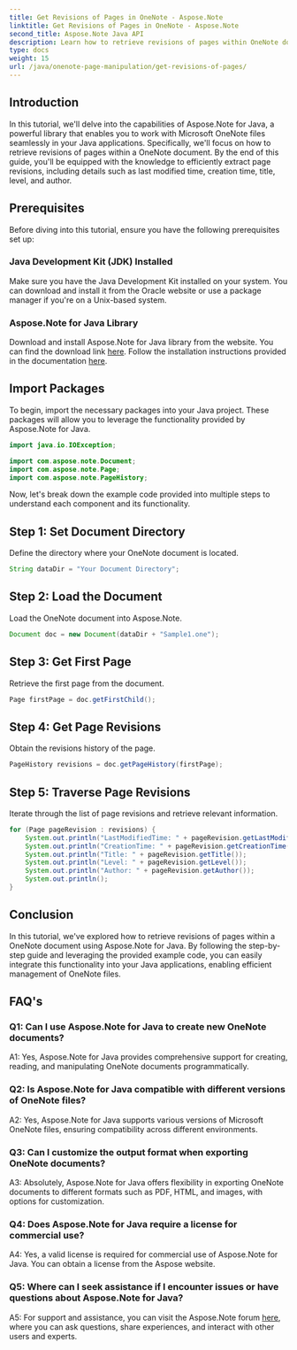 ```yaml
---
title: Get Revisions of Pages in OneNote - Aspose.Note
linktitle: Get Revisions of Pages in OneNote - Aspose.Note
second_title: Aspose.Note Java API
description: Learn how to retrieve revisions of pages within OneNote documents using Aspose.Note for Java. Integrate this functionality seamlessly into your Java applications for efficient document management.
type: docs
weight: 15
url: /java/onenote-page-manipulation/get-revisions-of-pages/
---
```

## Introduction

In this tutorial, we'll delve into the capabilities of Aspose.Note for Java, a powerful library that enables you to work with Microsoft OneNote files seamlessly in your Java applications. Specifically, we'll focus on how to retrieve revisions of pages within a OneNote document. By the end of this guide, you'll be equipped with the knowledge to efficiently extract page revisions, including details such as last modified time, creation time, title, level, and author.

## Prerequisites

Before diving into this tutorial, ensure you have the following prerequisites set up:

### Java Development Kit (JDK) Installed

Make sure you have the Java Development Kit installed on your system. You can download and install it from the Oracle website or use a package manager if you're on a Unix-based system.

### Aspose.Note for Java Library

Download and install Aspose.Note for Java library from the website. You can find the download link [here](https://releases.aspose.com/note/java/). Follow the installation instructions provided in the documentation [here](https://reference.aspose.com/note/java/).

## Import Packages

To begin, import the necessary packages into your Java project. These packages will allow you to leverage the functionality provided by Aspose.Note for Java.

```java
import java.io.IOException;

import com.aspose.note.Document;
import com.aspose.note.Page;
import com.aspose.note.PageHistory;
```

Now, let's break down the example code provided into multiple steps to understand each component and its functionality.

## Step 1: Set Document Directory

Define the directory where your OneNote document is located.

```java
String dataDir = "Your Document Directory";
```

## Step 2: Load the Document

Load the OneNote document into Aspose.Note.

```java
Document doc = new Document(dataDir + "Sample1.one");
```

## Step 3: Get First Page

Retrieve the first page from the document.

```java
Page firstPage = doc.getFirstChild();
```

## Step 4: Get Page Revisions

Obtain the revisions history of the page.

```java
PageHistory revisions = doc.getPageHistory(firstPage);
```

## Step 5: Traverse Page Revisions

Iterate through the list of page revisions and retrieve relevant information.

```java
for (Page pageRevision : revisions) {
    System.out.println("LastModifiedTime: " + pageRevision.getLastModifiedTime());
    System.out.println("CreationTime: " + pageRevision.getCreationTime());
    System.out.println("Title: " + pageRevision.getTitle());
    System.out.println("Level: " + pageRevision.getLevel());
    System.out.println("Author: " + pageRevision.getAuthor());
    System.out.println();
}
```

## Conclusion

In this tutorial, we've explored how to retrieve revisions of pages within a OneNote document using Aspose.Note for Java. By following the step-by-step guide and leveraging the provided example code, you can easily integrate this functionality into your Java applications, enabling efficient management of OneNote files.

## FAQ's

### Q1: Can I use Aspose.Note for Java to create new OneNote documents?

A1: Yes, Aspose.Note for Java provides comprehensive support for creating, reading, and manipulating OneNote documents programmatically.

### Q2: Is Aspose.Note for Java compatible with different versions of OneNote files?

A2: Yes, Aspose.Note for Java supports various versions of Microsoft OneNote files, ensuring compatibility across different environments.

### Q3: Can I customize the output format when exporting OneNote documents?

A3: Absolutely, Aspose.Note for Java offers flexibility in exporting OneNote documents to different formats such as PDF, HTML, and images, with options for customization.

### Q4: Does Aspose.Note for Java require a license for commercial use?

A4: Yes, a valid license is required for commercial use of Aspose.Note for Java. You can obtain a license from the Aspose website.

### Q5: Where can I seek assistance if I encounter issues or have questions about Aspose.Note for Java?

A5: For support and assistance, you can visit the Aspose.Note forum [here](https://forum.aspose.com/c/note/28), where you can ask questions, share experiences, and interact with other users and experts.
